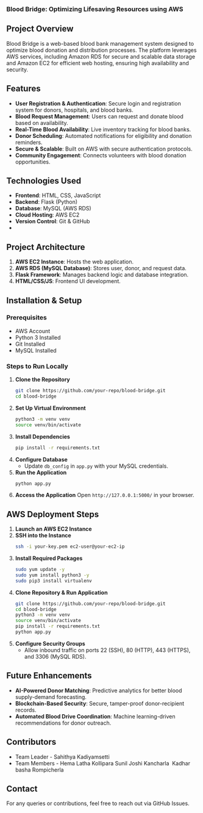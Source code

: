 ### Blood Bridge: Optimizing Lifesaving Resources using AWS

## Project Overview
Blood Bridge is a web-based blood bank management system designed to optimize blood donation and distribution processes.
The platform leverages AWS services, including Amazon RDS for secure and scalable data storage and Amazon EC2 for efficient web hosting, ensuring high availability and security.

## Features
- **User Registration & Authentication**: Secure login and registration system for donors, hospitals, and blood banks.
- **Blood Request Management**: Users can request and donate blood based on availability.
- **Real-Time Blood Availability**: Live inventory tracking for blood banks.
- **Donor Scheduling**: Automated notifications for eligibility and donation reminders.
- **Secure & Scalable**: Built on AWS with secure authentication protocols.
- **Community Engagement**: Connects volunteers with blood donation opportunities.

## Technologies Used
- **Frontend**: HTML, CSS, JavaScript
- **Backend**: Flask (Python)
- **Database**: MySQL (AWS RDS)
- **Cloud Hosting**: AWS EC2
- **Version Control**: Git & GitHub
- 
## Project Architecture
1. **AWS EC2 Instance**: Hosts the web application.
2. **AWS RDS (MySQL Database)**: Stores user, donor, and request data.
3. **Flask Framework**: Manages backend logic and database integration.
4. **HTML/CSS/JS**: Frontend UI development.

## Installation & Setup
### Prerequisites
- AWS Account
- Python 3 Installed
- Git Installed
- MySQL Installed

### Steps to Run Locally
1. **Clone the Repository**
   ```bash
   git clone https://github.com/your-repo/blood-bridge.git
   cd blood-bridge
   ```
2. **Set Up Virtual Environment**
   ```bash
   python3 -m venv venv
   source venv/bin/activate
   ```
3. **Install Dependencies**
   ```bash
   pip install -r requirements.txt
   ```
4. **Configure Database**
   - Update `db_config` in `app.py` with your MySQL credentials.
5. **Run the Application**
   ```bash
   python app.py
   ```
6. **Access the Application**
   Open `http://127.0.0.1:5000/` in your browser.

## AWS Deployment Steps
1. **Launch an AWS EC2 Instance**
2. **SSH into the Instance**
   ```bash
   ssh -i your-key.pem ec2-user@your-ec2-ip
   ```
3. **Install Required Packages**
   ```bash
   sudo yum update -y
   sudo yum install python3 -y
   sudo pip3 install virtualenv
   ```
4. **Clone Repository & Run Application**
   ```bash
   git clone https://github.com/your-repo/blood-bridge.git
   cd blood-bridge
   python3 -m venv venv
   source venv/bin/activate
   pip install -r requirements.txt
   python app.py
   ```
5. **Configure Security Groups**
   - Allow inbound traffic on ports 22 (SSH), 80 (HTTP), 443 (HTTPS), and 3306 (MySQL RDS).

## Future Enhancements
- **AI-Powered Donor Matching**: Predictive analytics for better blood supply-demand forecasting.
- **Blockchain-Based Security**: Secure, tamper-proof donor-recipient records.
- **Automated Blood Drive Coordination**: Machine learning-driven recommendations for donor outreach.

## Contributors
- Team Leader - Sahithya Kadiyamsetti
- Team Members - Hema Latha Kollipara
                 Sunil Joshi Kancharla 
                 Kadhar basha Rompicherla

## Contact
For any queries or contributions, feel free to reach out via GitHub Issues.

